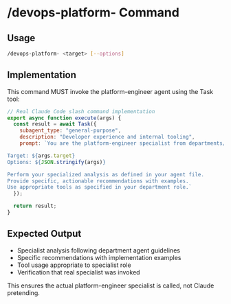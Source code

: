 # /devops-platform- Command

## Usage
```bash
/devops-platform- <target> [--options]
```

## Implementation
This command MUST invoke the platform-engineer agent using the Task tool:

```javascript
// Real Claude Code slash command implementation
export async function execute(args) {
  const result = await Task({
    subagent_type: "general-purpose",
    description: "Developer experience and internal tooling",
    prompt: `You are the platform-engineer specialist from departments/devops/agents/platform-engineer.md.

Target: ${args.target}
Options: ${JSON.stringify(args)}

Perform your specialized analysis as defined in your agent file.
Provide specific, actionable recommendations with examples.
Use appropriate tools as specified in your department role.`
  });

  return result;
}
```

## Expected Output
- Specialist analysis following department agent guidelines
- Specific recommendations with implementation examples
- Tool usage appropriate to specialist role
- Verification that real specialist was invoked

This ensures the actual platform-engineer specialist is called, not Claude pretending.